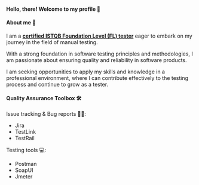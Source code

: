 #### **Hello, there! Welcome to my profile** 👋


#### **About me** 🌱
I am a [**certified ISTQB Foundation Level (FL) tester**](https://github.com/maciej-siciarski/maciej-siciarski/blob/main/Attachements/CTFL3-2024-21792-SJSI_EN_Maciej_Siciarski.pdf) eager to embark on my journey in the field of manual testing.

With a strong foundation in software testing principles and methodologies, I am passionate about ensuring quality and reliability in software products.



I am seeking opportunities to apply my skills and knowledge in a professional environment, where I can contribute effectively to the testing process and continue to grow as a tester.


#### **Quality Assurance Toolbox** 🛠
Issue tracking & Bug reports 🦠📝:
  - Jira
  - TestLink
  - TestRail

Testing tools 💻:
- Postman
- SoapUI
- Jmeter

<!--
**maciej-siciarski/maciej-siciarski** is a ✨ _special_ ✨ repository because its `README.md` (this file) appears on your GitHub profile.

Here are some ideas to get you started:

- 🔭 I’m currently working on ...
- I’m currently learning ...
- 👯 I’m looking to collaborate on ...
- 🤔 I’m looking for help with ...
- 💬 Ask me about ...
- 📫 How to reach me: ...
- 😄 Pronouns: ...
- ⚡ Fun fact: ...
-->
